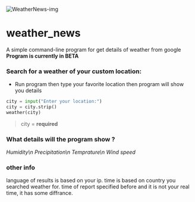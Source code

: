 ![WeatherNews-img](https://github.com/mrpintime/weather_news/blob/main/img/weather.jpg)

# weather_news
A simple command-line program for get details of weather from google
**Program is currently in BETA**

### Search for a weather of your custom location:

* Run program then type your favorite location then program will show you details
``` python
city = input("Enter your location:")
city = city.strip()
weather(city)
```
> city = **required**

### What details will the program show ?
*Humidity\n*
*Precipitation\n*
*Temprature\n*
*Wind speed*

### other info
language of results is based on your ip.
time is based on country you searched weather for.
time of report specified before and it is not your real time, it has some diffrance.
